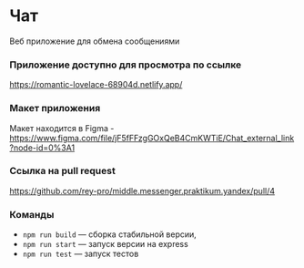 # Чат
Веб приложение для обмена сообщениями

### Приложение доступно для просмотра по ссылке
https://romantic-lovelace-68904d.netlify.app/

### Макет приложения
Макет находится в Figma - https://www.figma.com/file/jF5fFFzgGOxQeB4CmKWTiE/Chat_external_link?node-id=0%3A1

### Ссылка на pull request
https://github.com/rey-pro/middle.messenger.praktikum.yandex/pull/4

### Команды
- `npm run build` — сборка стабильной версии,
- `npm run start` — запуск версии на express
- `npm run test` — запуск тестов
